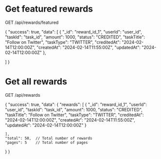 # Get featured rewards
GET /api/rewards/featured


{
  "success": true,
  "data": [
    {
      "_id": "reward_id_1",
      "userId": "user_id",
      "taskId": "task_id",
      "amount": 1000,
      "status": "CREDITED",
      "taskTitle": "Follow on Twitter",
      "taskType": "TWITTER",
      "creditedAt": "2024-02-14T12:00:00Z",
      "createdAt": "2024-02-14T11:55:00Z",
      "updatedAt": "2024-02-14T12:00:00Z"
    },
   
  ]
}



# Get all rewards
GET /api/rewards



{
  "success": true,
  "data": {
    "rewards": [
      {
        "_id": "reward_id_1",
        "userId": "user_id",
        "taskId": "task_id",
        "amount": 1000,
        "status": "CREDITED",
        "taskTitle": "Follow on Twitter",
        "taskType": "TWITTER",
        "creditedAt": "2024-02-14T12:00:00Z",
        "createdAt": "2024-02-14T11:55:00Z",
        "updatedAt": "2024-02-14T12:00:00Z"
      }
      
    ],
    "total": 50,  // Total number of rewards
    "pages": 5    // Total number of pages
  }
}













